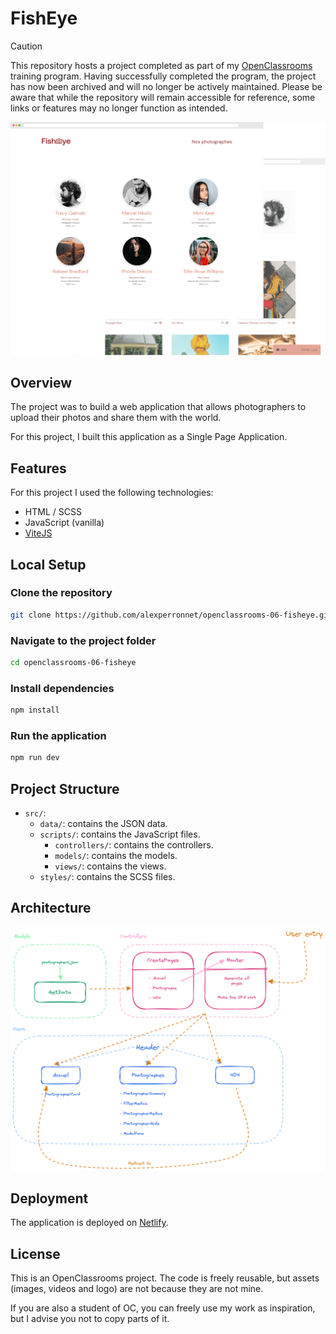 # FishEye

> [!CAUTION]
> This repository hosts a project completed as part of my [OpenClassrooms](https://openclassrooms.com) training program. Having successfully completed the program, the project has now been archived and will no longer be actively maintained. Please be aware that while the repository will remain accessible for reference, some links or features may no longer function as intended.

![Preview](assets/preview.png)

## Overview

The project was to build a web application that allows photographers to upload their photos and share them with the world.

For this project, I built this application as a Single Page Application.

## Features

For this project I used the following technologies:

- HTML / SCSS
- JavaScript (vanilla)
- [ViteJS](https://vitejs.dev/)

## Local Setup

### Clone the repository

```bash
git clone https://github.com/alexperronnet/openclassrooms-06-fisheye.git
```

### Navigate to the project folder

```bash
cd openclassrooms-06-fisheye
```

### Install dependencies

```bash
npm install
```

### Run the application

```bash
npm run dev
```

## Project Structure

- `src/`:
  - `data/`: contains the JSON data.
  - `scripts/`: contains the JavaScript files.
    - `controllers/`: contains the controllers.
    - `models/`: contains the models.
    - `views/`: contains the views.
  - `styles/`: contains the SCSS files.

## Architecture

![Architecture](assets/diagram.png)

## Deployment

The application is deployed on [Netlify](https://www.netlify.com/).

## License

This is an OpenClassrooms project. The code is freely reusable, but assets (images, videos and logo) are not because they are not mine.

If you are also a student of OC, you can freely use my work as inspiration, but I advise you not to copy parts of it.
